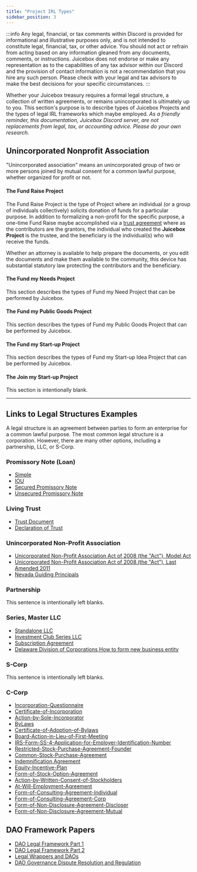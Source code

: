 ```yaml
---
title: "Project IRL Types"
sidebar_position: 3
---
```


:::info
Any legal, financial, or tax comments within Discord is provided for informational and illustrative purposes only, and is not intended to constitute legal, financial, tax, or other advice. You should not act or refrain from acting based on any information gleaned from any documents, comments, or instructions. Juicebox does not endorse or make any representation as to the capabilities of any tax advisor within our Discord and the provision of contact information is not a recommendation that you hire any such person. Please check with your legal and tax advisors to make the best decisions for your specific circumstances.
:::

Whether your Juicebox treasury requires a formal legal structure, a collection of written agreements, or remains unincorporated is ultimately up to you. This section's purpose is to describe types of Juicebox Projects and the types of legal IRL frameworks which maybe employed. _As a friendly reminder, this documentation, Juicebox Discord server, are not replacements from legal, tax, or accounting advice. Please do your own research._

## Unincorporated Nonprofit Association

"Unincorporated association" means an unincorporated group of two or more persons joined by mutual consent for a common lawful purpose, whether organized for profit or not.

#### The Fund Raise Project

The Fund Raise Project is the type of Project where an individual (or a group of individuals collectively) solicits donation of funds for a particular purpose. In addition to formalizing a non-profit for the specific purpose, a one-time Fund Raise maybe accomplished via a [trust agreement](./Resources/trusts/trust.md) where as the contributors are the grantors, the individual who created the **Juicebox Project** is the trustee, and the beneficiary is the individual(s) who will receive the funds.

Whether an attorney is available to help prepare the documents, or you edit the documents and make them available to the community, this device has substantial statutory law protecting the contributors and the beneficiary.

#### The Fund my Needs Project

This section describes the types of Fund my Need Project that can be performed by Juicebox.

#### The Fund my Public Goods Project

This section describes the types of Fund my Public Goods Project that can be performed by Juicebox.

#### The Fund my Start-up Project

This section describes the types of Fund my Start-up Idea Project that can be performed by Juicebox.

#### The Join my Start-up Project

This section is intentionally blank.

---

## Links to Legal Structures Examples

A legal structure is an agreement between parties to form an enterprise for a common lawful purpose. The most common legal structure is a corporation. However, there are many other options, including a partnership, LLC, or S-Corp.

### **Promissory Note (Loan)**

-   [Simple](resources/loans/note-template.md)
-   [IOU](resources/loans/iou-template.md)
-   [Secured Promissory Note](resources/loans/secured-promissory-note-template.md)
-   [Unsecured Promissory Note](resources/loans/unsecured-promissory-note-template.md)

### **Living Trust**

-   [Trust Document](resources/trusts/trust.md)
-   [Declaration of Trust](resources/trusts/declaration-of-trust.md)

### **Unincorporated Non-Profit Association**

-   [Unicorporated Non-Profit Association Act of 2008 (the "Act"), Model Act](https://www.uniformlaws.org/viewdocument/final-act-149?CommunityKey=40227d3a-8b5d-47c2-8cd0-b0ec12da97f9&tab=librarydocuments)
-   [Unicorporated Non-Profit Association Act of 2008,(the "Act"), Last Amended 2011](./unas/UUNAA_Final_2014_20154aug19.pdf)
-   [Nevada Guiding Principals](resources/nv-una.md)

### **Partnership**

This sentence is intentionally left blanks.

### **Series, Master LLC**

-   [Standalone LLC](./Resources/llcs/Example-LLC-Standalone.docx)
-   [Investment Club Series LLC](./Resources/llcs/Example-Operating-Agreement-Investment-Club-Series-LLC.docx)
-   [Subscription Agreement](./Resources/llcs/Example-Subscription-Agreement.docx)
-   [Delaware Division of Corporations How to form new business entity](https://corp.delaware.gov/howtoform/)

### **S-Corp**

This sentence is intentionally left blanks.

### **C-Corp**

-   [Incorporation-Questionnaire](./Resources/ccorp/EXAMPLE-Incorporation-Questionnaire.docx)
-   [Certificate-of-Incorporation](./Resources/ccorp/EXAMPLE-2-Certificate-of-Incorporation.doc)
-   [Action-by-Sole-Incorporator](./Resources/ccorp/EXAMPLE-3-Action-by-Sole-Incorporator.doc)
-   [ByLaws](./Resources/ccorp/EXAMPLE-4-Bylaws.doc)
-   [Certificate-of-Adoption-of-Bylaws](./Resources/ccorp/EXAMPLE-5-Certificate-of-Adoption-of-Bylaws.doc)
-   [Board-Action-in-Lieu-of-First-Meeting](./Resources/ccorp/EXAMPLE-6-Board-Action-in-Lieu-of-First-Meeting.doc)
-   [IRS-Form-SS-4-Application-for-Employer-Identification-Number](./Resources/ccorp/EXAMPLE-7-IRS-Form-SS-4-Application-for-Employer-Identification-Number.pdf)
-   [Restricted-Stock-Purchase-Agreement-Founder](./Resources/ccorp/EXAMPLE-8-Restricted-Stock-Purchase-Agreement-Founder-01.doc)
-   [Common-Stock-Purchase-Agreement](./Resources/ccorp/EXAMPLE-9-Common-Stock-Purchase-Agreement-Kilpatrick-Townsend-&-Stockton.doc)
-   [Indemnification Agreement](./Resources/ccorp/EXAMPLE-11-Indemnification-Agreement-Delaware-Corporation-Founder-01.doc)
-   [Equity-Incentive-Plan](./Resources/ccorp/EXAMPLE-12-201__-Equity-Incentive-Plan.doc)
-   [Form-of-Stock-Option-Agreement](./Resources/ccorp/EXAMPLE-13-Form-of-Stock-Option-Agreement.doc)
-   [Action-by-Written-Consent-of-Stockholders](./Resources/ccorp/EXAMPLE-14-Action-by-Written-Consent-of-Stockholders.doc)
-   [At-Will-Employment-Agreement](./Resources/ccorp/EXAMPLE-15-Form-of-At-Will-Employment-Agreement.doc)
-   [Form-of-Consulting-Agreement-Individual](./Resources/ccorp/EXAMPLE-16-Form-of-Consulting-Agreement-Individual.doc)
-   [Form-of-Consulting-Agreement-Corp](./Resources/ccorp/EXAMPLE-17-Form-of-Consulting-Agreement-Corporation.doc)
-   [Form-of-Non-Disclosure-Agreement-Discloser](./Resources/ccorp/EXAMPLE-18-Form-of-Non-Disclosure-Agreement-Discloser.docx)
-   [Form-of-Non-Disclosure-Agreement-Mutual](./Resources/ccorp/EXAMPLE-19-Form-of-Non-Disclosure-Agreement-Mutual.docx)

## DAO Framework Papers

-   [DAO Legal Framework Part 1](./papers/dao-legal-framework-part-1.pdf)
-   [DAO Legal Framework Part 2](./papers/dao-legal-framework-part-2.pdf)
-   [Legal Wrappers and DAOs](./papers/legal-wrappers-and-daos.pdf)
-   [DAO Governance Dispute Resolution and Regulation](./papers/dao-governance-dispute-resolution.pdf)
